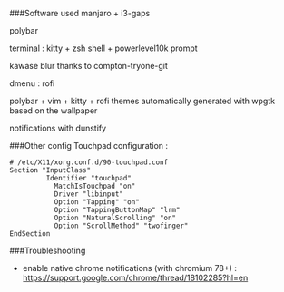 ###Software used
manjaro + i3-gaps

polybar

terminal : kitty + zsh shell + powerlevel10k prompt

kawase blur thanks to compton-tryone-git

dmenu : rofi

polybar + vim + kitty + rofi themes automatically generated with wpgtk based on the wallpaper

notifications with dunstify

###Other config
Touchpad configuration :

```
# /etc/X11/xorg.conf.d/90-touchpad.conf
Section "InputClass"
         Identifier "touchpad"
           MatchIsTouchpad "on"
           Driver "libinput"
           Option "Tapping" "on"
           Option "TappingButtonMap" "lrm"
           Option "NaturalScrolling" "on"
           Option "ScrollMethod" "twofinger"
EndSection
```


###Troubleshooting

* enable native chrome notifications (with chromium 78+) :
https://support.google.com/chrome/thread/18102285?hl=en


